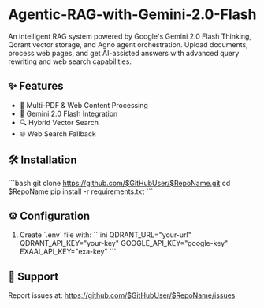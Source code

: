 ﻿# Agentic-RAG-with-Gemini-2.0-Flash

An intelligent RAG system powered by Google's Gemini 2.0 Flash Thinking, Qdrant vector storage, and Agno agent orchestration. Upload documents, process web pages, and get AI-assisted answers with advanced query rewriting and web search capabilities.

## ✨ Features
- 📄 Multi-PDF & Web Content Processing
- 🧠 Gemini 2.0 Flash Integration
- 🔍 Hybrid Vector Search
- 🌐 Web Search Fallback

## 🛠️ Installation
\`\`\`bash
git clone https://github.com/$GitHubUser/$RepoName.git
cd $RepoName
pip install -r requirements.txt
\`\`\`

## ⚙️ Configuration
1. Create \`.env\` file with:
\`\`\`ini
QDRANT_URL="your-url"
QDRANT_API_KEY="your-key"
GOOGLE_API_KEY="google-key"
EXAAI_API_KEY="exa-key"
\`\`\`

## 📧 Support
Report issues at: https://github.com/$GitHubUser/$RepoName/issues
